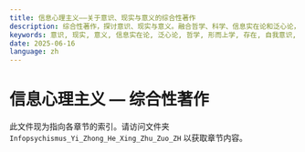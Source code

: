 ```yaml
---
title: 信息心理主义——关于意识、现实与意义的综合性著作
description: 综合性著作，探讨意识、现实与意义。融合哲学、科学、信息实在论和泛心论，构建关于存在与意识的可理解模型。
keywords: 意识, 现实, 意义, 信息实在论, 泛心论, 哲学, 形而上学, 存在, 自我意识, 伦理学
date: 2025-06-16
language: zh
---
```


# 信息心理主义 — 综合性著作

此文件现为指向各章节的索引。请访问文件夹 `Infopsychismus_Yi_Zhong_He_Xing_Zhu_Zuo_ZH` 以获取章节内容。
